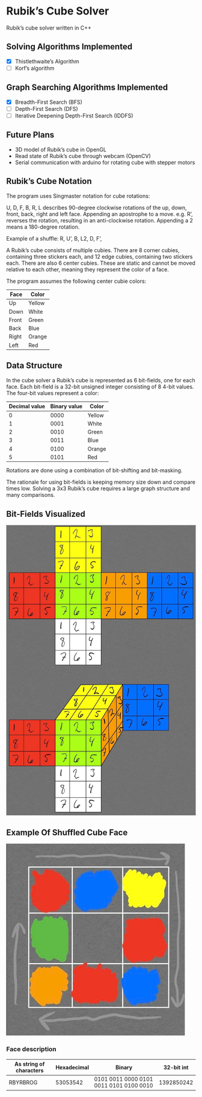 # Rubik’s Cube Solver

Rubik’s cube solver written in C++

## Solving Algorithms Implemented

- [x]  Thistlethwaite’s Algorithm
- [ ]  Korf’s algorithm

## Graph Searching Algorithms Implemented

- [x]  Breadth-First Search (BFS)
- [ ]  Depth-First Search (DFS)
- [ ]  Iterative Deepening Depth-First Search (IDDFS)

## Future Plans

- 3D model of Rubik’s cube in OpenGL
- Read state of Rubik’s cube through webcam (OpenCV)
- Serial communication with arduino for rotating cube with stepper motors

## Rubik’s Cube Notation

The program uses Singmaster notation for cube rotations:

U, D, F, B, R, L describes 90-degree clockwise rotations of the up, down, front, back, right and left face. Appending an apostrophe to a move. e.g. R’, reverses the rotation, resulting in an anti-clockwise rotation. Appending a 2 means a 180-degree rotation.

Example of a shuffle: R, U’, B, L2, D, F’, 

A Rubik’s cube consists of multiple cubies. There are 8 corner cubies, containing three stickers each, and 12 edge cubies, containing two stickers each. There are also 6 center cubies. These are static and cannot be moved relative to each other, meaning they represent the color of a face.

The program assumes the following center cubie colors:

| Face | Color |
| --- | --- |
| Up | Yellow |
| Down | White |
| Front | Green |
| Back | Blue |
| Right | Orange |
| Left | Red |

## Data Structure

In the cube solver a Rubik’s cube is represented as 6 bit-fields, one for each face. Each bit-field is a 32-bit unsigned integer consisting of 8 4-bit values. The four-bit values represent a color:

| Decimal value | Binary value | Color |
| --- | --- | --- |
| 0 | 0000 | Yellow |
| 1 | 0001 | White |
| 2 | 0010 | Green |
| 3 | 0011 | Blue |
| 4 | 0100 | Orange |
| 5 | 0101 | Red |

Rotations are done using a combination of bit-shifting and bit-masking.

The rationale for using bit-fields is keeping memory size down and compare times low. Solving a 3x3 Rubik’s cube requires a large graph structure and many comparisons.

## Bit-Fields Visualized

![Bit field visualization](res/img/bit_field_visualization.jpg)

## Example Of Shuffled Cube Face

![Shuffled face](res/img/shuffled_face.jpg)

### Face description

| As string of characters | Hexadecimal | Binary | 32-bit int |
| --- | --- | --- | --- |
| RBYRBROG | 53053542 | 0101 0011 0000 0101 0011 0101 0100 0010 | 1392850242 |
